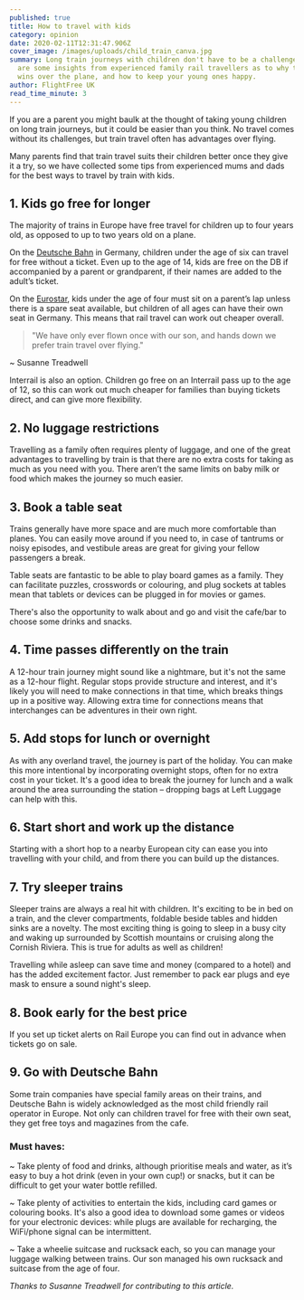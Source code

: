 ```yaml
---
published: true
title: How to travel with kids
category: opinion
date: 2020-02-11T12:31:47.906Z
cover_image: /images/uploads/child_train_canva.jpg
summary: Long train journeys with children don't have to be a challenge. Here
  are some insights from experienced family rail travellers as to why the train
  wins over the plane, and how to keep your young ones happy.
author: FlightFree UK
read_time_minute: 3
---
```

If you are a parent you might baulk at the thought of taking young children on long train journeys, but it could be easier than you think. No travel comes without its challenges, but train travel often has advantages over flying.

Many parents find that train travel suits their children better once they give it a try, so we have collected some tips from experienced mums and dads for the best ways to travel by train with kids. 

## **1. Kids go free for longer**

The majority of trains in Europe have free travel for children up to four years old, as opposed to up to two years old on a plane. 

On the [Deutsche Bahn](https://www.bahn.de/en/view/index.shtml) in Germany, children under the age of six can travel for free without a ticket. Even up to the age of 14, kids are free on the DB if accompanied by a parent or grandparent, if their names are added to the adult’s ticket. 

On the [Eurostar](https://www.eurostar.com/uk-en/), kids under the age of four must sit on a parent’s lap unless there is a spare seat available, but children of all ages can have their own seat in Germany. This means that rail travel can work out cheaper overall.

> "We have only ever flown once with our son, and hands down we prefer train travel over flying." 

~﻿ Susanne Treadwell

Interrail is also an option. Children go free on an Interrail pass up to the age of 12, so this can work out much cheaper for families than buying tickets direct, and can give more flexibility.

## **2. No luggage restrictions**

Travelling as a family often requires plenty of luggage, and one of the great advantages to travelling by train is that there are no extra costs for taking as much as you need with you. There aren’t the same limits on baby milk or food which makes the journey so much easier. 

## **3. Book a table seat**

Trains generally have more space and are much more comfortable than planes. You can easily move around if you need to, in case of tantrums or noisy episodes, and vestibule areas are great for giving your fellow passengers a break.

Table seats are fantastic to be able to play board games as a family. They can facilitate puzzles, crosswords or colouring, and plug sockets at tables mean that tablets or devices can be plugged in for movies or games.

There's also the opportunity to walk about and go and visit the cafe/bar to choose some drinks and snacks.

## **4. Time passes differently on the train**

A 12-hour train journey might sound like a nightmare, but it's not the same as a 12-hour flight. Regular stops provide structure and interest, and it's likely you will need to make connections in that time, which breaks things up in a positive way. Allowing extra time for connections means that interchanges can be adventures in their own right.

## **5. Add stops for lunch or overnight**

A﻿s with any overland travel, the journey is part of the holiday. You can make this more intentional by incorporating overnight stops, often for no extra cost in your ticket. It's a good idea to break the journey for lunch and a walk around the area surrounding the station – dropping bags at Left Luggage can help with this.

## **6. Start short and work up the distance**

S﻿tarting with a short hop to a nearby European city can ease you into travelling with your child, and from there you can build up the distances. 

## 7﻿. Try sleeper trains

Sleeper trains are always a real hit with children. It's exciting to be in bed on a train, and the clever compartments, foldable beside tables and hidden sinks are a novelty. The most exciting thing is going to sleep in a busy city and waking up surrounded by Scottish mountains or cruising along the Cornish Riviera. This is true for adults as well as children! 

T﻿ravelling while asleep can save time and money (compared to a hotel) and has the added excitement factor. Just remember to pack ear plugs and eye mask to ensure a sound night's sleep.

## 8﻿. Book early for the best price

I﻿f you set up ticket alerts on Rail Europe you can find out in advance when tickets go on sale. 

## **9. G﻿o with Deutsche Bahn**

Some train companies have special family areas on their trains, and Deutsche Bahn is widely acknowledged as the most child friendly rail operator in Europe. Not only can children travel for free with their own seat, they get free toys and magazines from the cafe. 

### **Must haves:**

~ Take plenty of food and drinks, although prioritise meals and water, as it’s easy to buy a hot drink (even in your own cup!) or snacks, but it can be difficult to get your water bottle refilled. 

~ Take plenty of activities to entertain the kids, including card games or colouring books. It's also a good idea to download some games or videos for your electronic devices: while plugs are available for recharging, the WiFi/phone signal can be intermittent. 

~ Take a wheelie suitcase and rucksack each, so you can manage your luggage walking between trains. Our son managed his own rucksack and suitcase from the age of four.

*T﻿hanks to Susanne Treadwell for contributing to this article.*